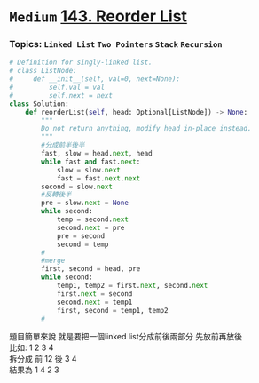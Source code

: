 # `Medium` [143. Reorder List](https://leetcode.com/problems/reorder-list/description/)
### Topics: `Linked List` `Two Pointers` `Stack` `Recursion`
```python
# Definition for singly-linked list.
# class ListNode:
#     def __init__(self, val=0, next=None):
#         self.val = val
#         self.next = next
class Solution:
    def reorderList(self, head: Optional[ListNode]) -> None:
        """
        Do not return anything, modify head in-place instead.
        """
        #分成前半後半
        fast, slow = head.next, head
        while fast and fast.next:
            slow = slow.next
            fast = fast.next.next
        second = slow.next
        #反轉後半
        pre = slow.next = None
        while second:
            temp = second.next
            second.next = pre
            pre = second
            second = temp
        #
        #merge
        first, second = head, pre
        while second:
            temp1, temp2 = first.next, second.next
            first.next = second
            second.next = temp1
            first, second = temp1, temp2
        #
```
題目簡單來說 就是要把一個linked list分成前後兩部分 先放前再放後\
比如: 1 2 3 4\
拆分成 前 12 後 3 4\
結果為 1 4 2 3
